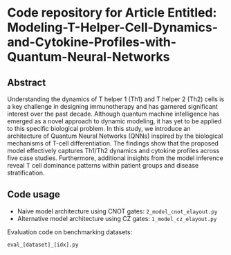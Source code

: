 # Code repository for Article Entitled: Modeling-T-Helper-Cell-Dynamics-and-Cytokine-Profiles-with-Quantum-Neural-Networks
## Abstract
Understanding the dynamics of T helper 1 (Th1) and T helper 2 (Th2) cells is a key challenge in designing immunotherapy and has garnered significant interest over the past decade. Although quantum machine intelligence has emerged as a novel approach to dynamic modeling, it has yet to be applied to this specific biological problem. In this study, we introduce an architecture of Quantum Neural Networks (QNNs) inspired by the biological mechanisms of T-cell differentiation. The findings show that the proposed model effectively captures Th1/Th2 dynamics and cytokine profiles across five case studies. Furthermore, additional insights from the model inference reveal T cell dominance patterns within patient groups and disease stratification.

## Code usage
- Naive model architecture using CNOT gates: `2_model_cnot_elayout.py`
- Alternative model architecture using CZ gates: `1_model_cz_elayout.py`

Evaluation code on benchmarking datasets:
```python
eval_[dataset]_[idx].py
```
